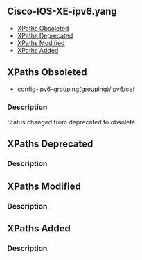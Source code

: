 ## Cisco-IOS-XE-ipv6.yang


- [XPaths Obsoleted](#xpaths-obsoleted)
- [XPaths Deprecated](#xpaths-deprecated)
- [XPaths Modified](#xpaths-modified)
- [XPaths Added](#xpaths-added)

## XPaths Obsoleted

- config-ipv6-grouping(grouping)/ipv6/cef

### Description

Status changed from deprecated to obsolete

## XPaths Deprecated

### Description

## XPaths Modified

### Description

## XPaths Added

### Description
